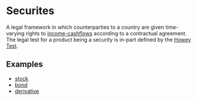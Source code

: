 # Securites
A legal framework in which counterparties to a country are given time-varying rights to [income-cashflows](income-cashflows.md) according to a contractual agreement. The legal test for a product being a security is in-part defined by the [Howey Test](howey-test.md).

## Examples

* [stock](stock.md)
* [bond](bond.md)
* [derivative](derivative.md)